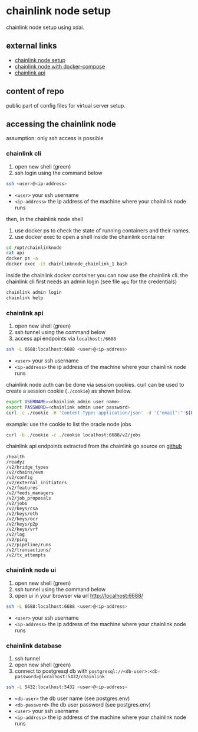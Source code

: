 # chainlink node setup

chainlink node setup using xdai.

## external links

* [chainlink node setup](https://docs.chain.link/docs/running-a-chainlink-node/)
* [chainlink node with docker-compose](https://github.com/koslib/chainlink-docker-compose)
* [chainlink api](https://stackoverflow.com/questions/70008002/authorization-for-chainlink-node-v2-api)

## content of repo

public part of config files for virtual server setup.

## accessing the chainlink node

assumption: only ssh access is possible

### chainlink cli

1. open new shell (green)
1. ssh login using the command below

```bash
ssh <user>@<ip-address> 
```

* `<user>` your ssh username
* `<ip-address>` the ip address of the machine where your chainlink node runs

then, in the chainlink node shell

1. use docker ps to check the state of running containers and their names. 
1. use docker exec to open a shell inside the chainlink container

```bash
cd /opt/chainlinknode
cat api
docker ps -a
docker exec -it chainlinknode_chainlink_1 bash
```

inside the chainlink docker container you can now use the chainlink cli.
the chainlink cli first needs an admin login (see file `api` for the credentials)

```bash
chainlink admin login
chainlink help
```

### chainlink api

1. open new shell (green)
1. ssh tunnel using the command below
1. access api endpoints via `localhost:/6688`

```bash
ssh -L 6688:localhost:6688 <user>@<ip-address> 
```

* `<user>` your ssh username
* `<ip-address>` the ip address of the machine where your chainlink node runs

chainlink node auth can be done via session cookies. 
curl can be used to create a session cookie (`./cookie`) as shown below.

```bash
export USERNAME=<chainlink admin user name>
export PASSWORD=<chainlink admin user password>
curl -c ./cookie -H 'Content-Type: application/json' -d '{"email":"'${USERNAME}'", "PASSWORD":"'${PASSWORD}'"}' localhost:6688/sessions
```

example: use the cookie to list the oracle node jobs

```bash
curl -b ./cookie -c ./cookie localhost:6688/v2/jobs
```

chainlink api endpoints extracted from the chainlink go source on [github](https://github.com/smartcontractkit/chainlink/tree/develop/core)

```
/health
/readyz
/v2/bridge_types
/v2/chains/evm
/v2/config
/v2/external_initiators
/v2/features
/v2/feeds_managers
/v2/job_proposals
/v2/jobs
/v2/keys/csa
/v2/keys/eth
/v2/keys/ocr
/v2/keys/p2p
/v2/keys/vrf
/v2/log
/v2/ping
/v2/pipeline/runs
/v2/transactions/
/v2/tx_attempts
```

### chainlink node ui

1. open new shell (green)
1. ssh tunnel using the command below
1. open ui in your browser via url [http://localhost:6688/](http://localhost:6688/)

```bash
ssh -L 6688:localhost:6688 <user>@<ip-address> 
```

* `<user>` your ssh username
* `<ip-address>` the ip address of the machine where your chainlink node runs


### chainlink database

1. ssh tunnel
1. open new shell (green)
1. connect to postgresql db with `postgresql://<db-user>:<db-password>@localhost:5432/chainlink`

```bash
ssh -L 5432:localhost:5432 <user>@<ip-address> 
```

* `<db-user>` the db user name (see postgres.env)
* `<db-password>` the db user password (see postgres.env)
* `<user>` your ssh username
* `<ip-address>` the ip address of the machine where your chainlink node runs
